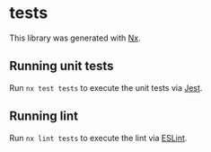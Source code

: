 # tests

This library was generated with [Nx](https://nx.dev).

## Running unit tests

Run `nx test tests` to execute the unit tests via [Jest](https://jestjs.io).

## Running lint

Run `nx lint tests` to execute the lint via [ESLint](https://eslint.org/).
